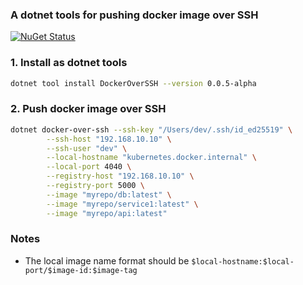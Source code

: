 ### A dotnet tools for pushing docker image over SSH

[![NuGet Status](https://img.shields.io/nuget/v/DockerOverSSH.svg?style=flat)](https://www.nuget.org/packages/DockerOverSSH/)


### 1. Install as dotnet tools
```sh
dotnet tool install DockerOverSSH --version 0.0.5-alpha
```

### 2. Push docker image over SSH
```sh
dotnet docker-over-ssh --ssh-key "/Users/dev/.ssh/id_ed25519" \
        --ssh-host "192.168.10.10" \
        --ssh-user "dev" \
        --local-hostname "kubernetes.docker.internal" \
        --local-port 4040 \
        --registry-host "192.168.10.10" \
        --registry-port 5000 \
        --image "myrepo/db:latest" \
        --image "myrepo/service1:latest" \
        --image "myrepo/api:latest"
```

### Notes
- The local image name format should be `$local-hostname:$local-port/$image-id:$image-tag`

